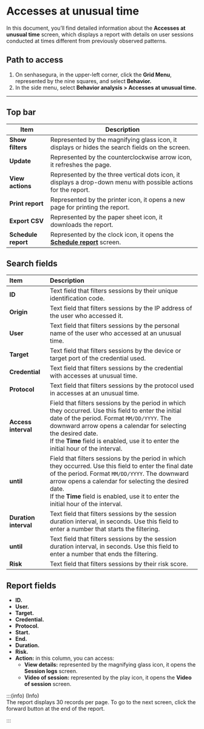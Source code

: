 # Accesses at unusual time

In this document, you’ll find detailed information about the **Accesses at unusual time** screen, which displays a report with details on user sessions conducted at times different from previously observed patterns.

## **Path to access**

1. On senhasegura, in the upper-left corner, click the **Grid Menu**, represented by the nine squares, and select **Behavior.**  
2. In the side menu, select **Behavior analysis > Accesses at unusual time.**

***

## **Top bar**

| Item | Description |
| ----- | ----- |
| **Show filters** | Represented by the magnifying glass icon, it displays or hides the search fields on the screen. |
| **Update** | Represented by the counterclockwise arrow icon, it refreshes the page. |
| **View actions** | Represented by the three vertical dots icon, it displays a drop-down menu with possible actions for the report. |
| **Print report** | Represented by the printer icon, it opens a new page for printing the report. |
| **Export CSV** | Represented by the paper sheet icon, it downloads the report. |
| **Schedule report** | Represented by the clock icon, it opens the [**Schedule report**](/v3-33/docs/general-information-how-to-issue-download-and-schedule-device-reports) screen. |

## **Search fields**

| Item | Description |
| :---- | :---- |
| **ID** | Text field that filters sessions by their unique identification code.  |
| **Origin** | Text field that filters sessions by the IP address of the user who accessed it.  |
| **User** | Text field that filters sessions by the personal name of the user who accessed at an unusual time.  |
| **Target** | Text field that filters sessions by the device or target port of the credential used. |
| **Credential** | Text field that filters sessions by the credential with accesses at unusual time. |
| **Protocol** | Text field that filters sessions by the protocol used in accesses at an unusual time.  |
| **Access interval** | Field that filters sessions by the period in which they occurred. Use this field to enter the initial date of the period. Format `MM/DD/YYYY`. The downward arrow opens a calendar for selecting the desired date. <br>If the **Time** field is enabled, use it to enter the initial hour of the interval.  |
| **until** | Field that filters sessions by the period in which they occurred. Use this field to enter the final date of the period. Format `MM/DD/YYYY`. The downward arrow opens a calendar for selecting the desired date. <br>If the **Time** field is enabled, use it to enter the initial hour of the interval.  |
| **Duration interval** | Text field that filters sessions by the session duration interval, in seconds. Use this field to enter a number that starts the filtering. |
| **until** | Text field that filters sessions by the session duration interval, in seconds. Use this field to enter a number that ends the filtering.  |
| **Risk** | Text field that filters sessions by their risk score.  |

## **Report fields**

* **ID.**  
* **User.**  
* **Target.**  
* **Credential.**  
* **Protocol.**  
* **Start.**  
* **End.**  
* **Duration.**  
* **Risk.**  
* **Action:**  in this column, you can access:  
  * **View details:** represented by the magnifying glass icon, it opens the **Session logs** screen.
  * **Video of session:** represented by the play icon, it opens the **Video of session** screen.
    

:::(info) (Info)  
The report displays 30 records per page. To go to the next screen, click the forward button at the end of the report.

:::